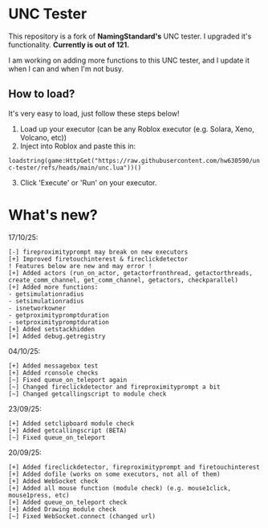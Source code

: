 # UNC Tester
This repository is a fork of **NamingStandard's** UNC tester. I upgraded it's functionality.
**Currently is out of 121.**

I am working on adding more functions to this UNC tester, and I update it when I can and when I'm not busy.

## How to load?
It's very easy to load, just follow these steps below!
1. Load up your executor (can be any Roblox executor (e.g. Solara, Xeno, Volcano, etc))
2. Inject into Roblox and paste this in:

`loadstring(game:HttpGet("https://raw.githubusercontent.com/hw630590/unc-tester/refs/heads/main/unc.lua"))()`

3. Click 'Execute' or 'Run' on your executor.

# What's new?
17/10/25:
```
[-] fireproximityprompt may break on new executors
[+] Improved firetouchinterest & fireclickdetector
! Features below are new and may error !
[+] Added actors (run_on_actor, getactorfronthread, getactorthreads, create_comm_channel, get_comm_channel, getactors, checkparallel)
[+] Added more functions:
- getsimulationradius
- setsimulationradius
- isnetworkowner
- getproximitypromptduration
- setproximitypromptduration
[+] Added setstackhidden
[+] Added debug.getregistry
```

04/10/25:
```
[+] Added messagebox test
[+] Added rconsole checks
[~] Fixed queue_on_teleport again
[~] Changed fireclickdetector and fireproximityprompt a bit
[~] Changed getcallingscript to module check
```

23/09/25:
```
[+] Added setclipboard module check
[+] Added getcallingscript (BETA)
[~] Fixed queue_on_teleport
```

20/09/25:
```
[+] Added fireclickdetector, fireproximityprompt and firetouchinterest
[+] Added dofile (works on some executors, not all of them)
[+] Added WebSocket check
[+] Added all mouse function (module check) (e.g. mouse1click, mouse1press, etc)
[+] Added queue_on_teleport check
[+] Added Drawing module check
[~] Fixed WebSocket.connect (changed url)
```
